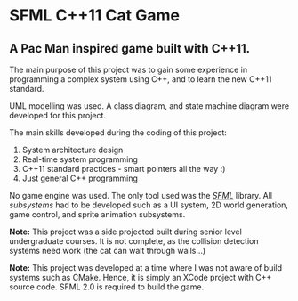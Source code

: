 # SFML C++11 Cat Game

## A Pac Man inspired game built with C++11.

The main purpose of this project was to gain some experience in programming a complex system using C++, and to learn the new C++11 standard.

UML modelling was used. A class diagram, and state machine diagram were developed for this project.

The main skills developed during the coding of this project:

1. System architecture design
2. Real-time system programming
3. C++11 standard practices - smart pointers all the way :)
4. Just general C++ programming

No game engine was used. The only tool used was the [*SFML*](https://www.sfml-dev.org) library. All *subsystems* had to be developed such as a UI system, 2D world generation, game control, and sprite animation subsystems.

**Note:** This project was a side projected built during senior level undergraduate courses. It is not complete, as the collision detection systems need work (the cat can walt through walls...)

**Note:** This project was developed at a time where I was not aware of build systems such as CMake. Hence, it is simply an XCode project with C++ source code. SFML 2.0 is required to build the game.